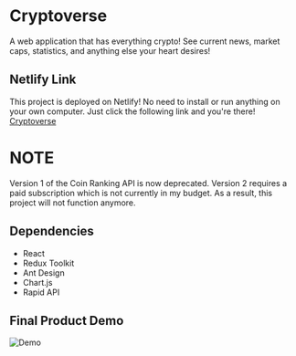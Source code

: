 # Cryptoverse 

A web application that has everything crypto! See current news, market caps, statistics, and anything else your heart desires!

## Netlify Link

This project is deployed on Netlify! No need to install or run anything on your own computer. Just click the following link and you're there!
[Cryptoverse](https://everythingcryptoapp.netlify.app)

# NOTE

Version 1 of the Coin Ranking API is now deprecated. Version 2 requires a paid subscription which is not currently in my budget. As a result, this project will not function anymore.

## Dependencies

 - React
 - Redux Toolkit
 - Ant Design
 - Chart.js
 - Rapid API
## Final Product Demo

![Demo](https://github.com/jon-choi/Cryptoverse/blob/master/docs/Crypto-demo.gif?raw=true)


